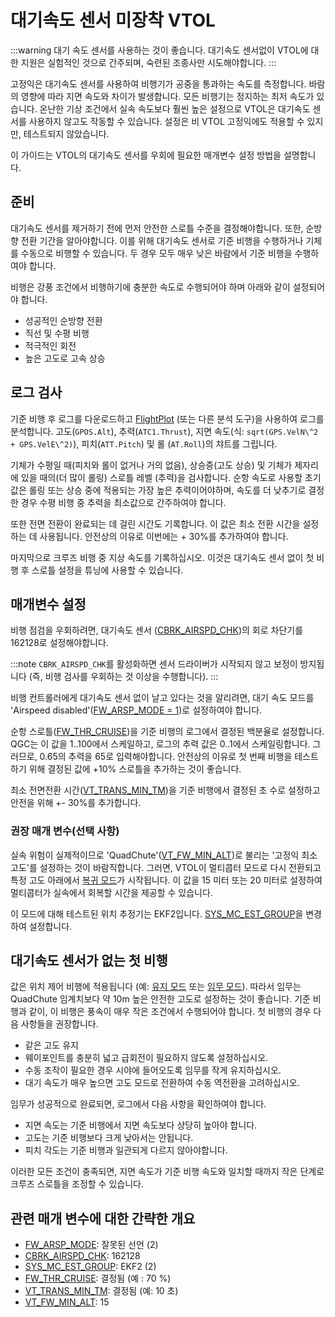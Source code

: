 # 대기속도 센서 미장착 VTOL

:::warning
대기 속도 센서를 사용하는 것이 좋습니다.
대기속도 센서없이 VTOL에 대한 지원은 실험적인 것으로 간주되며, 숙련된 조종사만 시도해야합니다.
:::

고정익은 대기속도 센서를 사용하여 비행기가 공중을 통과하는 속도를 측정합니다. 바람의 영향에 따라 지면 속도와 차이가 발생합니다. 모든 비행기는 정지하는 최저 속도가 있습니다. 온난한 기상 조건에서 실속 속도보다 훨씬 높은 설정으로 VTOL은 대기속도 센서를 사용하지 않고도 작동할 수 있습니다. 설정은 비 VTOL 고정익에도 적용할 수 있지만, 테스트되지 않았습니다.

이 가이드는 VTOL의 대기속도 센서를 우회에 필요한 매개변수 설정 방법을 설명합니다.

## 준비

대기속도 센서를 제거하기 전에 먼저 안전한 스로틀 수준을 결정해야합니다. 또한, 순방향 전환 기간을 알아야합니다. 이를 위해 대기속도 센서로 기준 비행을 수행하거나 기체를 수동으로 비행할 수 있습니다. 두 경우 모두 매우 낮은 바람에서 기준 비행을 수행하여야 합니다.

비행은 강풍 조건에서 비행하기에 충분한 속도로 수행되어야 하며 아래와 같이 설정되어야 합니다.

- 성공적인 순방향 전환
- 직선 및 수평 비행
- 적극적인 회전
- 높은 고도로 고속 상승

## 로그 검사

기준 비행 후 로그를 다운로드하고 [FlightPlot](../log/flight_log_analysis.md#flightplot) (또는 다른 분석 도구)을 사용하여 로그를 분석합니다. 고도(`GPOS.Alt`), 추력(`ATC1.Thrust`), 지면 속도(식: `sqrt(GPS.VelN\^2 + GPS.VelE\^2)`), 피치(`ATT.Pitch`) 및 롤 (`AT.Roll`)의 챠트를 그립니다.

기체가 수평일 때(피치와 롤이 없거나 거의 없음), 상승중(고도 상승) 및 기체가 제자리에 있을 때의(더 많이 롤링) 스로틀 레벨 (추력)을 검사합니다. 순항 속도로 사용할 초기값은 롤링 또는 상승 중에 적용되는 가장 높은 추력이어야하며, 속도를 더 낮추기로 결정한 경우 수평 비행 중 추력을 최소값으로 간주하여야 합니다.

또한 전면 전환이 완료되는 데 걸린 시간도 기록합니다. 이 값은 최소 전환 시간을 설정하는 데 사용됩니다.  안전상의 이유로 이번에는 + 30%를 추가하여야 합니다.

마지막으로 크루즈 비행 중 지상 속도를 기록하십시오. 이것은 대기속도 센서 없이 첫 비행 후 스로틀 설정을 튜닝에 사용할 수 있습니다.

## 매개변수 설정

비행 점검을 우회하려면, 대기속도 센서 ([CBRK_AIRSPD_CHK](../advanced_config/parameter_reference.md#CBRK_AIRSPD_CHK))의 회로 차단기를 162128로 설정해야합니다.

:::note
`CBRK_AIRSPD_CHK`를 활성화하면 센서 드라이버가 시작되지 않고 보정이 방지됩니다 (즉, 비행 검사를 우회하는 것 이상을 수행합니다). :::

비행 컨트롤러에게 대기속도 센서 없이 날고 있다는 것을 알리려면, 대기 속도 모드를 'Airspeed disabled'([FW_ARSP_MODE = 1](../advanced_config/parameter_reference.md#FW_ARSP_MODE))로 설정하여야 합니다.

순항 스로틀([FW_THR_CRUISE](../advanced_config/parameter_reference.md#FW_THR_CRUISE))을 기준 비행의 로그에서 결정된 백분율로 설정합니다. QGC는 이 값을 1..100에서 스케일하고, 로그의 추력 값은 0..1에서 스케일링합니다. 그러므로, 0.65의 추력을 65로 입력해야합니다. 안전상의 이유로 첫 번째 비행을 테스트하기 위해 결정된 값에 +10% 스로틀을 추가하는 것이 좋습니다.

최소 전면전환 시간([VT_TRANS_MIN_TM](../advanced_config/parameter_reference.md#VT_TRANS_MIN_TM))을 기준 비행에서 결정된 초 수로 설정하고 안전을 위해 +- 30%를 추가합니다.

### 권장 매개 변수(선택 사항)

실속 위험이 실제적이므로 'QuadChute'([VT_FW_MIN_ALT](../advanced_config/parameter_reference.md#VT_FW_MIN_ALT))로 불리는  '고정익 최소 고도'를 설정하는 것이 바람직합니다. 그러면, VTOL이 멀티콥터 모드로 다시 전환되고 특정 고도 아래에서 [복귀 모드](../flight_modes/return.md)가 시작됩니다. 이 값을 15 미터 또는 20 미터로 설정하여 멀티콥터가 실속에서 회복할 시간을 제공할 수 있습니다.

이 모드에 대해 테스트된 위치 추정기는 EKF2입니다. [SYS_MC_EST_GROUP](../advanced_config/parameter_reference.md#SYS_MC_EST_GROUP)을 변경하여 설정합니다.

## 대기속도 센서가 없는 첫 비행

값은 위치 제어 비행에 적용됩니다 (예: [유지 모드](../flight_modes/hold.md) 또는 [임무 모드](../flight_modes/mission.md)). 따라서 임무는 QuadChute 임계치보다 약 10m 높은 안전한 고도로 설정하는 것이 좋습니다. 기준 비행과 같이, 이 비행은 풍속이 매우 작은 조건에서 수행되어야 합니다. 첫 비행의 경우 다음 사항들을 권장합니다.

- 같은 고도 유지
- 웨이포인트를 충분히 넓고 급회전이 필요하지 않도록 설정하십시오.
- 수동 조작이 필요한 경우 시야에 들어오도록 임무를 작게 유지하십시오.
- 대기 속도가 매우 높으면 고도 모드로 전환하여 수동 역전환을 고려하십시오.

임무가 성공적으로 완료되면, 로그에서 다음 사항을 확인하여야 합니다.

- 지면 속도는 기준 비행에서 지면 속도보다 상당히 높아야 합니다.
- 고도는 기준 비행보다 크게 낮아서는 안됩니다.
- 피치 각도는 기준 비행과 일관되게 다르지 않아야합니다.

이러한 모든 조건이 충족되면, 지면 속도가 기준 비행 속도와 일치할 때까지 작은 단계로 크루즈 스로틀을 조정할 수 있습니다.

## 관련 매개 변수에 대한 간략한 개요

- [FW_ARSP_MODE](../advanced_config/parameter_reference.md#FW_ARSP_MODE): 잘못된 선언 (2)
- [CBRK_AIRSPD_CHK](../advanced_config/parameter_reference.md#CBRK_AIRSPD_CHK): 162128
- [SYS_MC_EST_GROUP](../advanced_config/parameter_reference.md#SYS_MC_EST_GROUP): EKF2 (2)
- [FW_THR_CRUISE](../advanced_config/parameter_reference.md#FW_THR_CRUISE): 결정됨 (예 : 70 %)
- [VT_TRANS_MIN_TM](../advanced_config/parameter_reference.md#VT_TRANS_MIN_TM): 결정됨 (예: 10 초)
- [VT_FW_MIN_ALT](../advanced_config/parameter_reference.md#VT_FW_MIN_ALT): 15
